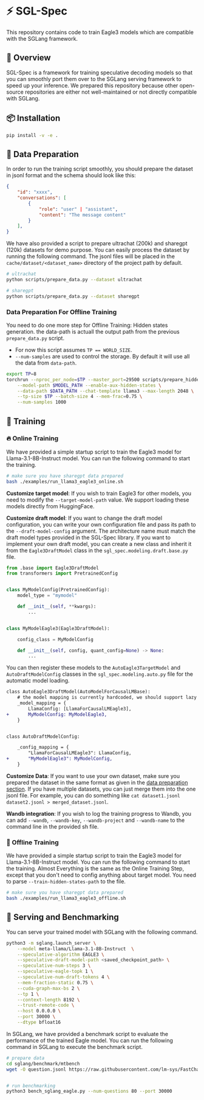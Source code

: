# ⚡️ SGL-Spec

This repository contains code to train Eagle3 models which are compatible with the SGLang framework.

## 📍 Overview

SGL-Spec is a framework for training speculative decoding models so that you can smoothly port them over to the SGLang serving framework to speed up your inference. We prepared this repository because other open-source repositories are either not well-maintained or not directly compatible with SGLang.


## 📦 Installation

```bash
pip install -v -e .
```

## 📝 Data Preparation

In order to run the training script smoothly, you should prepare the dataset in jsonl format and the schema should look like this:

```json
{
    "id": "xxxx",
    "conversations": [
        {
            "role": "user" | "assistant",
            "content": "The message content"
        }
    ],
}
```

We have also provided a script to prepare ultrachat (200k) and sharegpt (120k) datasets for demo purpose. You can easily process the dataset by running the following command. The jsonl files will be placed in the `cache/dataset/<dataset_name>` directory of the project path by default.

```bash
# ultrachat
python scripts/prepare_data.py --dataset ultrachat

# sharegpt
python scripts/prepare_data.py --dataset sharegpt
```

### Data Preparation For Offline Training

You need to do one more step for Offline Training: Hidden states generation. the data-path is actuall the output path from the previous `prepare_data.py` script.
- For now this script assumes `TP == WORLD_SIZE`.
- `--num-samples` are used to control the storage. By default it will use all the data from `data-path`.
```bash
export TP=8
torchrun --nproc_per_node=$TP --master_port=29500 scripts/prepare_hidden_states.py \
    --model-path $MODEL_PATH --enable-aux-hidden-states \
    --data-path $DATA_PATH --chat-template llama3 --max-length 2048 \
    --tp-size $TP --batch-size 4 --mem-frac=0.75 \
    --num-samples 1000
```

## 🚀 Training

### 🔥 Online Training

We have provided a simple startup script to train the Eagle3 model for Llama-3.1-8B-Instruct model. You can run the following command to start the training.

```bash
# make sure you have sharegpt data prepared
bash ./examples/run_llama3_eagle3_online.sh
```

**Customize target model**: If you wish to train Eagle3 for other models, you need to modify the `--target-model-path` value. We support loading these models directly from HuggingFace.

**Customize draft model**: If you want to change the draft model configuration, you can write your own configuration file and pass its path to the `--draft-model-config` argument. The architecture name must match the draft model types provided in the SGL-Spec library. If you want to implement your own draft model, you can create a new class and inherit it from the `Eagle3DraftModel` class in the `sgl_spec.modeling.draft.base.py` file.


```python
from .base import Eagle3DraftModel
from transformers import PretrainedConfig


class MyModelConfig(PretrainedConfig):
    model_type = "mymodel"

    def __init__(self, **kwargs):
        ...


class MyModelEagle3(Eagle3DraftModel):

    config_class = MyModelConfig

    def __init__(self, config, quant_config=None) -> None:
        ...
```

You can then register these models to the `AutoEagle3TargetModel` and `AutoDraftModelConfig` classes in the `sgl_spec.modeling.auto.py` file for the automatic model loading.

```diff
class AutoEagle3DraftModel(AutoModelForCausalLMBase):
    # the model mapping is currently hardcoded, we should support lazy model mapping via registry
    _model_mapping = {
        LlamaConfig: [LlamaForCausalLMEagle3],
+       MyModelConfig: MyModelEagle3,
    }


class AutoDraftModelConfig:

    _config_mapping = {
        "LlamaForCausalLMEagle3": LlamaConfig,
+       "MyModelEagle3": MyModelConfig,
    }
```

**Customize Data**: If you want to use your own dataset, make sure you prepared the dataset in the same format as given in the [data preparation section](#-data-preparation). If you have multiple datasets, you can just merge them into the one jsonl file. For example, you can do something like `cat dataset1.jsonl dataset2.jsonl > merged_dataset.jsonl`.

**Wandb integration**: If you wish to log the training progress to Wandb, you can add `--wandb`, `--wandb-key`, `--wandb-project` and `--wandb-name` to the command line in the provided sh file.


### 💨 Offline Training

We have provided a simple startup script to train the Eagle3 model for Llama-3.1-8B-Instruct model. You can run the following command to start the training. Almost Everything is the same as the Online Training Step, except that you don't need to config anything about target model. You need to parse `--train-hidden-states-path` to the file.

```bash
# make sure you have sharegpt data prepared
bash ./examples/run_llama3_eagle3_offline.sh
```


## 🤖 Serving and Benchmarking


You can serve your trained model with SGLang with the following command.

```bash
python3 -m sglang.launch_server \
    --model meta-llama/Llama-3.1-8B-Instruct  \
    --speculative-algorithm EAGLE3 \
    --speculative-draft-model-path <saved_checkpoint_path> \
    --speculative-num-steps 3 \
    --speculative-eagle-topk 1 \
    --speculative-num-draft-tokens 4 \
    --mem-fraction-static 0.75 \
    --cuda-graph-max-bs 2 \
    --tp 1 \
    --context-length 8192 \
    --trust-remote-code \
    --host 0.0.0.0 \
    --port 30000 \
    --dtype bfloat16
```


In SGLang, we have provided a benchmark script to evaluate the performance of the trained Eagle model. You can run the following command in SGLang to execute the benchmark script.

```bash
# prepare data
cd sglang/benchmark/mtbench
wget -O question.jsonl https://raw.githubusercontent.com/lm-sys/FastChat/main/fastchat/llm_judge/data/mt_bench/question.jsonl


# run benchmarking
python3 bench_sglang_eagle.py --num-questions 80 --port 30000
```
